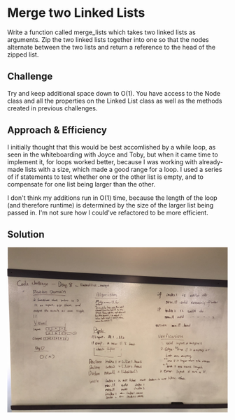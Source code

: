 # Merge two Linked Lists
Write a function called merge_lists which takes two linked lists as arguments. Zip the two linked lists together into one so that the nodes alternate between the two lists and return a reference to the head of the zipped list.

## Challenge
Try and keep additional space down to O(1). You have access to the Node class and all the properties on the Linked List class as well as the methods created in previous challenges.


## Approach & Efficiency
I initially thought that this would be best accomlished by a while loop, as seen in the whiteboarding with Joyce and Toby, but when it came time to implement it, for loops worked better, because I was working with already-made lists with a size, which made a good range for a loop. I used a series of if statements to test whether one or the other list is empty, and to compensate for one list being larger than the other.

I don't think my additions run in O(1) time, because the length of the loop (and therefore runtime) is determined by the size of the larger list being passed in. I'm not sure how I could've refactored to be more efficient.

## Solution
![](../../assets/ll_merge.jpeg)
